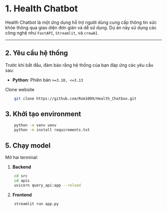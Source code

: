 # **1. Health Chatbot**

Health Chatbot là một ứng dụng hỗ trợ người dùng cung cấp thông tin sức khỏe thông qua giao diện đơn giản và dễ sử dụng. Dự án này sử dụng các công nghệ như `FastAPI`, `Streamlit`, và `crewAI`.

---

## **2. Yêu cầu hệ thống**

Trước khi bắt đầu, đảm bảo rằng hệ thống của bạn đáp ứng các yêu cầu sau:

- **Python**: Phiên bản `>=3.10, <=3.13`

Clone website 
```bash
    git clone https://github.com/Rom1009/Health_Chatbox.git
```

## **3. Khởi tạo environment**
```bash
    python -m venv venv
    python -m install requirements.txt
```

## **5. Chạy model**
Mở hai terminal: 
1. **Backend**
```bash
    cd src 
    cd apis
    uvicorn query_api:app --reload
```
2. **Frontend**
```bash
    streamlit run app.py
```



